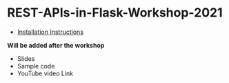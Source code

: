 # REST-APIs-in-Flask-Workshop-2021

- [Installation Instructions](https://github.com/kossiitkgp/REST-APIs-in-Flask-Workshop-2021/blob/main/installation.md)

**Will be added after the workshop**
- Slides
- Sample code 
- YouTube video Link
